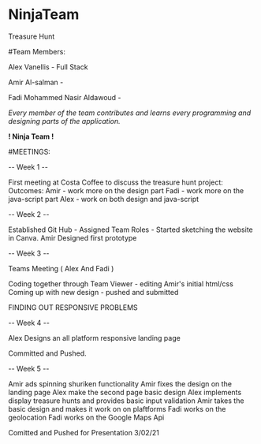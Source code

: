 # NinjaTeam
Treasure Hunt

#Team Members: 

Alex Vanellis - Full Stack

Amir Al-salman - 

Fadi Mohammed Nasir Aldawoud - 

_Every member of the team contributes and learns every programming and designing parts of the application._

**! Ninja Team !** 

#MEETINGS:

-- Week 1 --

First meeting at Costa Coffee to discuss the treasure hunt project:
    Outcomes: 
        Amir - work more on the design part 
        Fadi - work more on the java-script part
        Alex - work on both design and java-script 

-- Week 2 --

Established Git Hub - Assigned Team Roles - Started sketching the website in Canva.
Amir Designed first prototype

-- Week 3 --

Teams Meeting ( Alex And Fadi ) 

Coding together through Team Viewer - editing Amir's initial html/css
Coming up with new design - pushed and submitted

FINDING OUT RESPONSIVE PROBLEMS

-- Week 4 --

Alex Designs an all platform responsive landing page

Committed and Pushed.

-- Week 5 --

Amir ads spinning shuriken functionality 
Amir fixes the design on the landing page
Alex make the second page basic design
Alex implements display treasure hunts and provides basic input validation
Amir takes the basic design and makes it work on on plaftforms
Fadi works on the geolocation
Fadi works on the Google Maps Api 

Comitted and Pushed for Presentation 3/02/21
